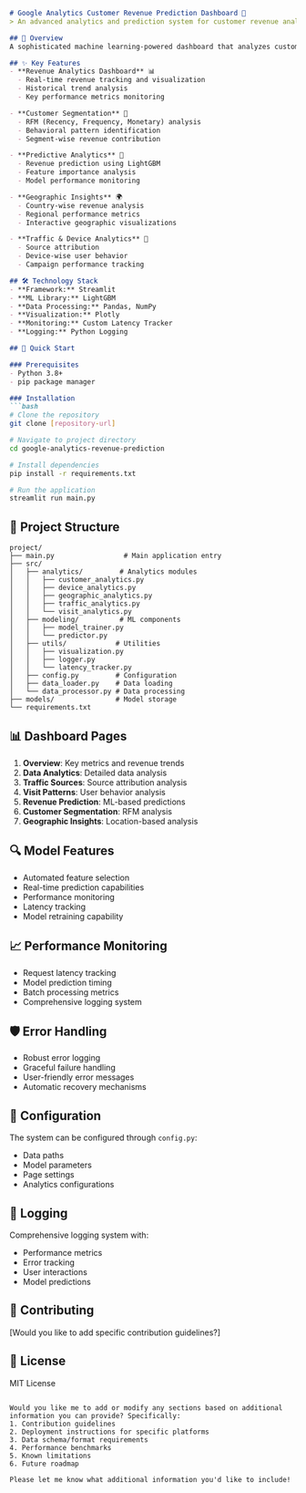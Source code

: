 

```markdown
# Google Analytics Customer Revenue Prediction Dashboard 🎯
> An advanced analytics and prediction system for customer revenue analysis using Google Merchandise Store data.

## 🎯 Overview
A sophisticated machine learning-powered dashboard that analyzes customer behavior and predicts potential revenue, implementing the 80-20 rule for strategic business decisions. The system provides comprehensive insights through interactive visualizations and real-time predictions.

## ✨ Key Features
- **Revenue Analytics Dashboard** 📊
  - Real-time revenue tracking and visualization
  - Historical trend analysis
  - Key performance metrics monitoring

- **Customer Segmentation** 👥
  - RFM (Recency, Frequency, Monetary) analysis
  - Behavioral pattern identification
  - Segment-wise revenue contribution

- **Predictive Analytics** 🔮
  - Revenue prediction using LightGBM
  - Feature importance analysis
  - Model performance monitoring

- **Geographic Insights** 🌍
  - Country-wise revenue analysis
  - Regional performance metrics
  - Interactive geographic visualizations

- **Traffic & Device Analytics** 📱
  - Source attribution
  - Device-wise user behavior
  - Campaign performance tracking

## 🛠️ Technology Stack
- **Framework:** Streamlit
- **ML Library:** LightGBM
- **Data Processing:** Pandas, NumPy
- **Visualization:** Plotly
- **Monitoring:** Custom Latency Tracker
- **Logging:** Python Logging

## 🚀 Quick Start

### Prerequisites
- Python 3.8+
- pip package manager

### Installation
```bash
# Clone the repository
git clone [repository-url]

# Navigate to project directory
cd google-analytics-revenue-prediction

# Install dependencies
pip install -r requirements.txt

# Run the application
streamlit run main.py
```

## 📂 Project Structure
```
project/
├── main.py                 # Main application entry
├── src/
│   ├── analytics/         # Analytics modules
│   │   ├── customer_analytics.py
│   │   ├── device_analytics.py
│   │   ├── geographic_analytics.py
│   │   ├── traffic_analytics.py
│   │   └── visit_analytics.py
│   ├── modeling/          # ML components
│   │   ├── model_trainer.py
│   │   └── predictor.py
│   ├── utils/            # Utilities
│   │   ├── visualization.py
│   │   ├── logger.py
│   │   └── latency_tracker.py
│   ├── config.py         # Configuration
│   ├── data_loader.py    # Data loading
│   └── data_processor.py # Data processing
├── models/               # Model storage
└── requirements.txt
```

## 📊 Dashboard Pages
1. **Overview**: Key metrics and revenue trends
2. **Data Analytics**: Detailed data analysis
3. **Traffic Sources**: Source attribution analysis
4. **Visit Patterns**: User behavior analysis
5. **Revenue Prediction**: ML-based predictions
6. **Customer Segmentation**: RFM analysis
7. **Geographic Insights**: Location-based analysis

## 🔍 Model Features
- Automated feature selection
- Real-time prediction capabilities
- Performance monitoring
- Latency tracking
- Model retraining capability

## 📈 Performance Monitoring
- Request latency tracking
- Model prediction timing
- Batch processing metrics
- Comprehensive logging system

## 🛡️ Error Handling
- Robust error logging
- Graceful failure handling
- User-friendly error messages
- Automatic recovery mechanisms

## 🔧 Configuration
The system can be configured through `config.py`:
- Data paths
- Model parameters
- Page settings
- Analytics configurations

## 📝 Logging
Comprehensive logging system with:
- Performance metrics
- Error tracking
- User interactions
- Model predictions

## 🤝 Contributing
[Would you like to add specific contribution guidelines?]

## 📄 License
MIT License

```

Would you like me to add or modify any sections based on additional information you can provide? Specifically:
1. Contribution guidelines
2. Deployment instructions for specific platforms
3. Data schema/format requirements
4. Performance benchmarks
5. Known limitations
6. Future roadmap

Please let me know what additional information you'd like to include!
